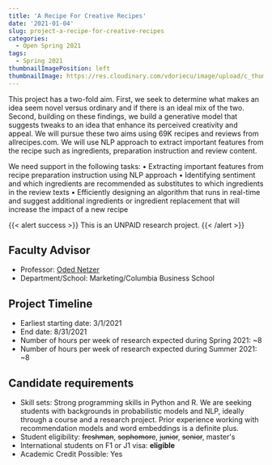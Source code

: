 ```yaml
---
title: 'A Recipe For Creative Recipes'
date: '2021-01-04'
slug: project-a-recipe-for-creative-recipes
categories:
  - Open Spring 2021
tags:
  - Spring 2021
thumbnailImagePosition: left
thumbnailImage: https://res.cloudinary.com/vdoriecu/image/upload/c_thumb,w_200,g_face/v1579110178/construction_c6dqbd.png
---
```

This project has a two-fold aim. First, we seek to determine what makes an idea seem novel versus ordinary and if there is an ideal mix of the two. Second, building on these findings, we build a generative model that suggests tweaks to an idea that enhance its perceived creativity and appeal. We will pursue these two aims using 69K recipes and reviews from allrecipes.com. We will use NLP approach to extract important features from the recipe such as ingredients, preparation instruction and review content.

<!--more-->


We need support in the following tasks: 
•	Extracting important features from recipe preparation instruction using NLP approach 
•	Identifying sentiment and which ingredients are recommended as substitutes to which ingredients in the review texts 
•	Efficiently designing an algorithm that runs in real-time and suggest additional ingredients or ingredient replacement that will increase the impact of a new recipe 

{{< alert success >}}
This is an UNPAID research project.
{{< /alert >}}

## Faculty Advisor
+ Professor: [Oded Netzer](https://www8.gsb.columbia.edu/cbs-directory/detail/on2110)
+ Department/School: Marketing/Columbia Business School

## Project Timeline
+ Earliest starting date: 3/1/2021
+ End date: 8/31/2021
+ Number of hours per week of research expected during Spring 2021: ~8
+ Number of hours per week of research expected during Summer 2021: ~8

## Candidate requirements
+ Skill sets: Strong programming skills in Python and R. We are seeking students with backgrounds in probabilistic models and NLP, ideally through a course and a research project. Prior experience working with recommendation models and word embeddings is a definite plus. 
+ Student eligibility: ~~freshman~~, ~~sophomore~~, ~~junior~~, ~~senior~~, master's
+ International students on F1 or J1 visa: **eligible**
+ Academic Credit Possible: Yes

